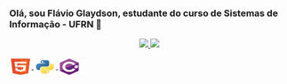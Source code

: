 ### Olá, sou Flávio Glaydson, estudante do curso de Sistemas de Informação - UFRN 👋
<div align="center">
  <a href="https://https://github.com/flaviogui">
  <img height="170em" src="https://github-readme-stats.vercel.app/api?username=flaviogui&show_icons=true&theme=dark&include_all_commits=true&count_private=true"/>
  <img height="160em" src="https://github-readme-stats.vercel.app/api/top-langs/?username=flaviogui&layout=compact&langs_count=7&theme=dark"/>
</div> 

<div style="display: inline_block"><br>
  
  <img align="center" alt="Rafa-HTML" height="30" width="40" src="https://raw.githubusercontent.com/devicons/devicon/master/icons/html5/html5-original.svg">
  <img align="center" alt="Rafa-Python" height="30" width="40" src="https://raw.githubusercontent.com/devicons/devicon/master/icons/python/python-original.svg">
  <img align="center" alt="Rafa-Csharp" height="30" width="40" src="https://raw.githubusercontent.com/devicons/devicon/master/icons/csharp/csharp-original.svg">
</div>


